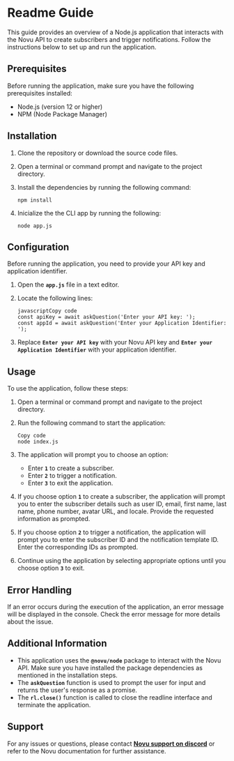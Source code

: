 # **Readme Guide**

This guide provides an overview of a Node.js application that interacts with the Novu API to create subscribers and trigger notifications. Follow the instructions below to set up and run the application.

## **Prerequisites**

Before running the application, make sure you have the following prerequisites installed:

- Node.js (version 12 or higher)
- NPM (Node Package Manager)

## **Installation**

1. Clone the repository or download the source code files.
2. Open a terminal or command prompt and navigate to the project directory.
3. Install the dependencies by running the following command:
    
    ```
    npm install
    
    ```
4. Inicialize the the CLI app by running the following:
    ```
    node app.js
    
    ```

## **Configuration**

Before running the application, you need to provide your API key and application identifier.


1. Open the **`app.js`** file in a text editor.
2. Locate the following lines:
    
    ```
    javascriptCopy code
    const apiKey = await askQuestion('Enter your API key: ');
    const appId = await askQuestion('Enter your Application Identifier: ');
    
    ```
    
3. Replace **`Enter your API key`** with your Novu API key and **`Enter your Application Identifier`** with your application identifier.

## **Usage**

To use the application, follow these steps:

1. Open a terminal or command prompt and navigate to the project directory.
2. Run the following command to start the application:
    
    ```
    Copy code
    node index.js
    
    ```
    
3. The application will prompt you to choose an option:
    - Enter **`1`** to create a subscriber.
    - Enter **`2`** to trigger a notification.
    - Enter **`3`** to exit the application.
4. If you choose option **`1`** to create a subscriber, the application will prompt you to enter the subscriber details such as user ID, email, first name, last name, phone number, avatar URL, and locale. Provide the requested information as prompted.
5. If you choose option **`2`** to trigger a notification, the application will prompt you to enter the subscriber ID and the notification template ID. Enter the corresponding IDs as prompted.
6. Continue using the application by selecting appropriate options until you choose option **`3`** to exit.

## **Error Handling**

If an error occurs during the execution of the application, an error message will be displayed in the console. Check the error message for more details about the issue.

## **Additional Information**

- This application uses the **`@novu/node`** package to interact with the Novu API. Make sure you have installed the package dependencies as mentioned in the installation steps.
- The **`askQuestion`** function is used to prompt the user for input and returns the user's response as a promise.
- The **`rl.close()`** function is called to close the readline interface and terminate the application.

## **Support**

For any issues or questions, please contact **[Novu support on discord](https://discord.gg/novu)** or refer to the Novu documentation for further assistance.